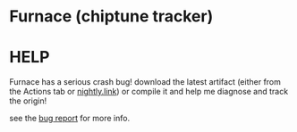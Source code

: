 # Furnace (chiptune tracker)

# HELP

Furnace has a serious crash bug! download the latest artifact (either from the Actions tab or [nightly.link](https://nightly.link/tildearrow/furnace/workflows/build/master)) or compile it and help me diagnose and track the origin!

see the [bug report](https://github.com/tildearrow/furnace/issues/793) for more info.
